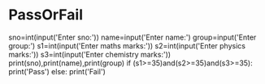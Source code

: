 # PassOrFail
sno=int(input('Enter sno:'))
name=input('Enter name:')
group=input('Enter group:')
s1=int(input('Enter maths marks:'))
s2=int(input('Enter physics marks:'))
s3=int(input('Enter chemistry marks:'))
print(sno),print(name),print(group)
if (s1>=35)and(s2>=35)and(s3>=35):
    print('Pass')
else:
    print('Fail')
